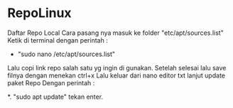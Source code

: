 # RepoLinux
Daftar Repo Local
Cara pasang nya masuk ke folder "etc/apt/sources.list"
Ketik di terminal dengan perintah : 
*  "sudo nano /etc/apt/sources.list"

Lalu copi link repo salah satu yg ingin di gunakan.
 Setelah selesai lalu save filnya dengan menekan ctrl+x
Lalu keluar dari nano editor txt lanjut update paket Repo
Dengan perintah : 

*. "sudo apt update" 
tekan enter.
